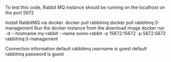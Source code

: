 To test this code, Rabbit MQ instance should be running on the localhost on the port 5672

Install RabbitMQ via docker. 
    docker pull rabbitmq
    docker pull rabbitmq:3-management 
Run the docker instance from the download image 
    docker run -d --hostname my-rabbit --name some-rabbit -p 15672:15672 -p 5672:5672  rabbitmq:3-management

Connection information 
    default rabbitmq username is guest 
    default rabbitmq password is guest 
